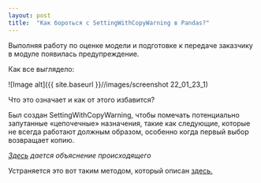 ```yaml
---
layout: post
title:  "Как бороться с SettingWithCopyWarning в Pandas?"
---
```

Выполняя работу по оценке модели и подготовке к передаче заказчику в модуле появилась предупреждение.

Как все выглядело:

![Image alt]({{ site.baseurl }}//images/screenshot 22_01_23_1)


Что это означает и как от этого избавится?

Был создан SettingWithCopyWarning, чтобы помечать потенциально запутанные «цепочечные» назначения, такие как следующие, 
которые не всегда работают должным образом, особенно когда первый выбор возвращает копию.

*[Здесь](https://pandas.pydata.org/pandas-docs/stable/user_guide/indexing.html#returning-a-view-versus-a-copy) дается объяснение происходящегo*


Устраняется это вот таким методом, который описан [здесь.](https://stackoverflow.com/questions/20625582/how-to-deal-with-settingwithcopywarning-in-pandas)
